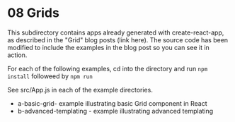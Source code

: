 # 08 Grids

This subdirectory contains apps already generated with create-react-app, as
described in the "Grid" blog posts (link here).  The source code has been
modified to include the examples in the blog post so you can see it in action.

For each of the following examples, cd into the directory and run ```npm
install``` followeed by ```npm run```

See src/App.js in each of the example directories.

* a-basic-grid- example illustrating basic Grid component in React
* b-advanced-templating - example illustrating advanced templating

